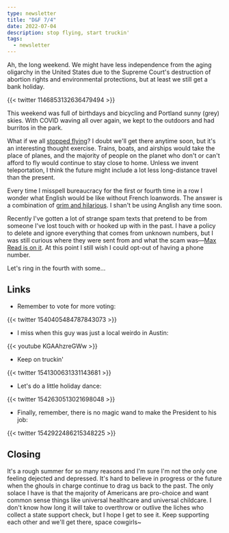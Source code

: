 ```yaml
---
type: newsletter
title: "D&F 7/4"
date: 2022-07-04
description: stop flying, start truckin'
tags:
  - newsletter
---
```


Ah, the long weekend. We might have less independence from the aging oligarchy in the United States due to the Supreme Court's destruction of abortion rights and environmental protections, but at least we still get a bank holiday.

{{< twitter 1146853132636479494 >}}

This weekend was full of birthdays and bicycling and Portland sunny (grey) skies. With COVID waving all over again, we kept to the outdoors and had burritos in the park. 

What if we all [stopped flying](https://www.bbc.com/future/article/20220519-what-if-we-all-stopped-flying)? I doubt we'll get there anytime soon, but it's an interesting thought exercise. Trains, boats, and airships would take the place of planes, and the majority of people on the planet who don't or can't afford to fly would continue to stay close to home. Unless we invent teleportation, I think the future might include a lot less long-distance travel than the present. 

Every time I misspell bureaucracy for the first or fourth time in a row I wonder what English would be like without French loanwords. The answer is a combination of [grim and hilarious](https://youtu.be/IIo-17SIkws). I shan't be using Anglish any time soon.

Recently I've gotten a lot of strange spam texts that pretend to be from someone I've lost touch with or hooked up with in the past. I have a policy to delete and ignore everything that comes from unknown numbers, but I was still curious where they were sent from and what the scam was—[Max Read is on it](https://newsletters.feedbinusercontent.com/528/528ff9b1d590ed8ddf1a8408c813a20569dba8e1.html). At this point I still wish I could opt-out of having a phone number.

Let's ring in the fourth with some...

## Links

- Remember to vote for more voting:

{{< twitter 1540405484787843073 >}}

- I miss when this guy was just a local weirdo in Austin:

{{< youtube KGAAhzreGWw >}}

- Keep on truckin'

{{< twitter 1541300631331143681 >}}

- Let's do a little holiday dance:

{{< twitter 1542630513021698048 >}}

- Finally, remember, there is no magic wand to make the President to his job:

{{< twitter 1542922486215348225 >}}

## Closing

It's a rough summer for so many reasons and I'm sure I'm not the only one feeling dejected and depressed. It's hard to believe in progress or the future when the ghouls in charge continue to drag us back to the past. The only solace I have is that the majority of Americans are pro-choice and want common sense things like universal healthcare and universal childcare. I don't know how long it will take to overthrow or outlive the liches who collect a state support check, but I hope I get to see it. Keep supporting each other and we'll get there, space cowgirls~